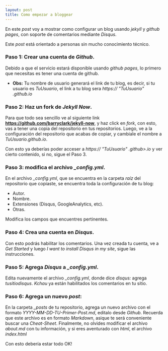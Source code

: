 ```yaml
---
layout: post
title: Como empezar a bloggear
---
```



En este *post*  voy a mostrar como configurar un blog usando *jekyll* y *github pages*, con soporte de comentarios mediante *Disqus*.

Este *post* está orientado a personas sin mucho conocimiento técnico.

### Paso 1: Crear una cuenta de *Github*.

Debido a que el servicio estará disponible usando *github pages*, lo primero que necesitas es tener una cuenta de github.

  * **Obs:** Tu nombre de usuario generará el link de tu blog, es decir, si tu usuario es *TuUsuario*, el link a tu blog sera *https:// "TuUsuario" .github.io*

### Paso 2: Haz un fork de *Jekyll Now*.

Para que todo sea sencillo ve al siguiente link **https://github.com/barryclark/jekyll-now**, y haz click en *fork*, con esto, vas a tener una copia del repositorio en tus repositorios.
Luego, ve a la configuración del repositorio que acabas de copiar, y cambiale el nombre a *TuUsuario.github.io*.

Con esto ya deberías poder acceser a *https:// "TuUsuario" .github>.io* y ver cierto contenido, si no, sigue el Paso 3.

### Paso 3: modifica el archivo *_config.yml*.

En el archivo *_config.yml*, que se encuentra en la carpeta *raíz* del repositorio que copiaste, se encuentra toda la configuración de tu blog:
  * Autor.
  * Nombre.
  * Extensiones (Disqus, GoogleAnalytics, etc).
  * Otras.

Modifica los campos que encuentres pertinentes.

### Paso 4: Crea una cuenta en *Disqus*.

Con esto podrás habilitar los comentarios. Una vez creada tu cuenta, ve a *Get Started* y luego *I want to install Disqus in my site*, sigue las instrucciones.

### Paso 5: Agrega *Disqus* a *_config.yml*.

Edita nuevamente el archivo *_config.yml*, donde dice *disqus:* agrega *tusitiodisqus*. *Kchau* ya están habilitados los comentarios en tu sitio.

### Paso 6: Agrega un nuevo *post*:

En la carpeta *_posts* de tu repositorio, agrega un nuevo archivo con el formato *YYYY-MM-DD-TU-Primer-Post.md*, editalo desde *Github*. Recuerda que este archivo es en formato *Markdown*, asique te será conveniente buscar una *Cheat-Sheet*.
Finalmente, no olvides modificar el archivo *about.md* con tu información, y si eres aventurado con *html*, el archivo *index.html*

Con esto debería estar todo OK!
